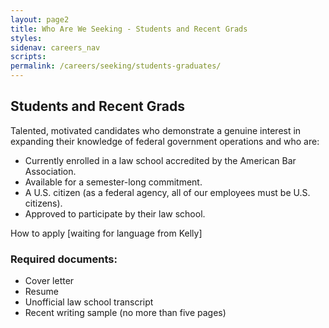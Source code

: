 ```yaml
---
layout: page2
title: Who Are We Seeking - Students and Recent Grads
styles:
sidenav: careers_nav
scripts:
permalink: /careers/seeking/students-graduates/
---
```


## Students and Recent Grads

Talented, motivated candidates who demonstrate a genuine interest in expanding their knowledge of federal government operations and who are:
<ul>
<li>Currently enrolled in a law school accredited by the American Bar Association.</li>
<li>Available for a semester-long commitment.</li>
<li>A U.S. citizen (as a federal agency, all of our employees must be U.S. citizens).</li>
<li>Approved to participate by their law school.</li>
</ul>

How to apply
[waiting for language from Kelly]

### Required documents:
<ul>
<li>Cover letter</li>
<li>Resume</li>
<li>Unofficial law school transcript</li>
<li>Recent writing sample (no more than five pages)</li>




<!-- CONTENT END -->
